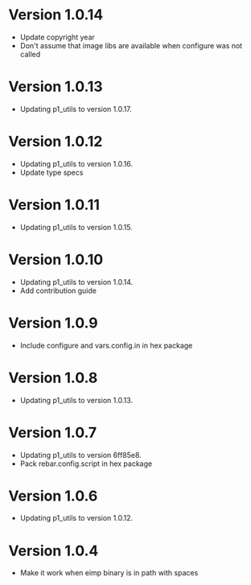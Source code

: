 # Version 1.0.14

* Update copyright year
* Don't assume that image libs are available when configure was not called

# Version 1.0.13

* Updating p1_utils to version 1.0.17.

# Version 1.0.12

* Updating p1_utils to version 1.0.16.
* Update type specs

# Version 1.0.11

* Updating p1_utils to version 1.0.15.

# Version 1.0.10

* Updating p1_utils to version 1.0.14.
* Add contribution guide

# Version 1.0.9

* Include configure and vars.config.in in hex package

# Version 1.0.8

* Updating p1_utils to version 1.0.13.

# Version 1.0.7

* Updating p1_utils to version 6ff85e8.
* Pack rebar.config.script in hex package

# Version 1.0.6

* Updating p1_utils to version 1.0.12.

# Version 1.0.4

* Make it work when eimp binary is in path with spaces

